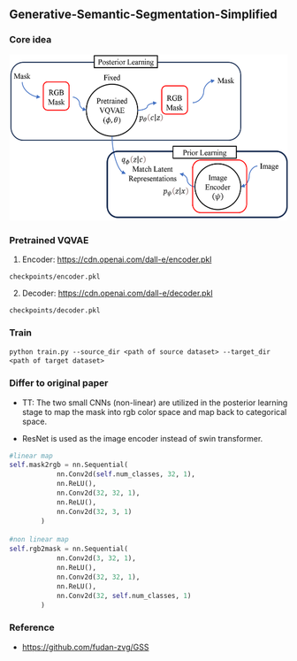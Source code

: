 ## Generative-Semantic-Segmentation-Simplified

### Core idea
<p align="center">
            <img src="figures/framework.png" width="600" height="300">
</p>

### Pretrained VQVAE

1. Encoder: https://cdn.openai.com/dall-e/encoder.pkl

```
checkpoints/encoder.pkl
```

2. Decoder: https://cdn.openai.com/dall-e/decoder.pkl

```
checkpoints/decoder.pkl
```

### Train
```
python train.py --source_dir <path of source dataset> --target_dir <path of target dataset>
```

### Differ to original paper 
* TT: The two small CNNs (non-linear) are utilized in the posterior learning stage to map the mask into rgb color space and map back to categorical space.

* ResNet is used as the image encoder instead of swin transformer.

```python
#linear map
self.mask2rgb = nn.Sequential(
            nn.Conv2d(self.num_classes, 32, 1),
            nn.ReLU(),
            nn.Conv2d(32, 32, 1),
            nn.ReLU(),
            nn.Conv2d(32, 3, 1)
        )

#non linear map
self.rgb2mask = nn.Sequential(
            nn.Conv2d(3, 32, 1),
            nn.ReLU(),
            nn.Conv2d(32, 32, 1),
            nn.ReLU(),
            nn.Conv2d(32, self.num_classes, 1)
        )
```


### Reference
* https://github.com/fudan-zvg/GSS
